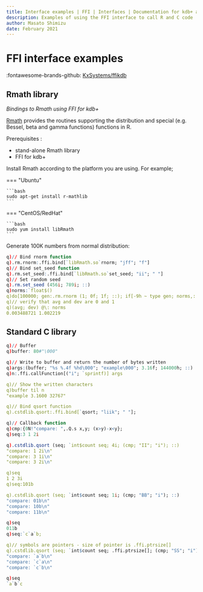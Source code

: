 ```yaml
---
title: Interface examples | FFI | Interfaces | Documentation for kdb+ and q
description: Examples of using the FFI interface to call R and C code
author: Masato Shimizu
date: February 2021
---
```

# FFI interface examples




:fontawesome-brands-github:
[KxSystems/ffikdb](https://github.com/KxSystems/ffi)


## Rmath library

_Bindings to Rmath using FFI for kdb+_

[Rmath](https://cran.r-project.org/doc/manuals/r-release/R-admin.html#The-standalone-Rmath-library) provides the routines supporting the distribution and special (e.g. Bessel, beta and gamma functions) functions in R.

Prerequisites :

-   stand-alone Rmath library
-   FFI for kdb+

Install Rmath according to the platform you are using. For example;

=== "Ubuntu"

    ```bash
    sudo apt-get install r-mathlib
    ```

=== "CentOS/RedHat"
 
    ```bash
    sudo yum install libRmath
    ```

Generate 100K numbers from normal distribution:

```q
q)// Bind rnorm function
q).rm.rnorm:.ffi.bind[`libRmath.so`rnorm; "jff"; "f"]
q)// Bind set_seed function
q).rm.set_seed:.ffi.bind[`libRmath.so`set_seed; "ii"; " "]
q)// Set random seed
q).rm.set_seed (456i; 789i; ::)
q)norms:`float$()
q)do[100000; gen:.rm.rnorm (1; 0f; 1f; ::); if[-9h ~ type gen; norms,: gen]]
q)// verify that avg and dev are 0 and 1
q)(avg; dev) @\: norms
0.003488721 1.002219
```


## Standard C library

```q
q)// Buffer
q)buffer: 80#"\000"

q)// Write to buffer and return the number of bytes written
q)args:(buffer; "%s %.4f %hd\000"; "example\000"; 3.16f; 144000h; ::)
q)n:.ffi.callFunction[("i"; `sprintf)] args

q)// Show the written characters
q)buffer til n
"example 3.1600 32767"

q)// Bind qsort function
q).cstdlib.qsort:.ffi.bind[`qsort; "liik"; " "];

q)// Callback function
q)cmp:{0N!"compare: ",.Q.s x,y; (x>y)-x<y};
q)seq:3 1 2i

q).cstdlib.qsort (seq; `int$count seq; 4i; (cmp; "II"; "i"); ::)
"compare: 1 2i\n"
"compare: 3 1i\n"
"compare: 3 2i\n"

q)seq
1 2 3i
q)seq:101b

q).cstdlib.qsort (seq; `int$count seq; 1i; (cmp; "BB"; "i"); ::)
"compare: 01b\n"
"compare: 10b\n"
"compare: 11b\n"

q)seq
011b
q)seq:`c`a`b;

q)// symbols are pointers - size of pointer is .ffi.ptrsize[]
q).cstdlib.qsort (seq; `int$count seq; .ffi.ptrsize[]; (cmp; "SS"; "i"); ::)
"compare: `a`b\n"
"compare: `c`a\n"
"compare: `c`b\n"

q)seq
`a`b`c

```
